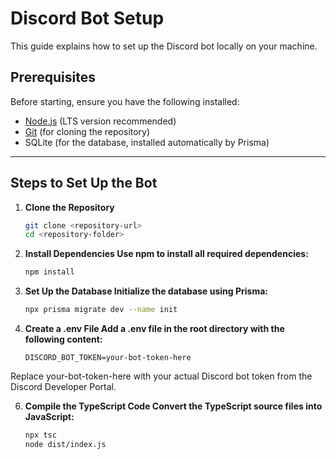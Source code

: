 # Discord Bot Setup

This guide explains how to set up the Discord bot locally on your machine.

## Prerequisites

Before starting, ensure you have the following installed:
- [Node.js](https://nodejs.org/) (LTS version recommended)
- [Git](https://git-scm.com/) (for cloning the repository)
- SQLite (for the database, installed automatically by Prisma)

---

## Steps to Set Up the Bot

1. **Clone the Repository**
   ```bash
   git clone <repository-url>
   cd <repository-folder>

2. **Install Dependencies Use npm to install all required dependencies:**
    ```bash
    npm install

3. **Set Up the Database Initialize the database using Prisma:**
    ```bash
    npx prisma migrate dev --name init

4. **Create a .env File Add a .env file in the root directory with the following content:**
   ```code
   DISCORD_BOT_TOKEN=your-bot-token-here
  Replace your-bot-token-here with your actual Discord bot token from the Discord Developer Portal.

6. **Compile the TypeScript Code Convert the TypeScript source files into JavaScript:**
   ```bash
   npx tsc
   node dist/index.js
